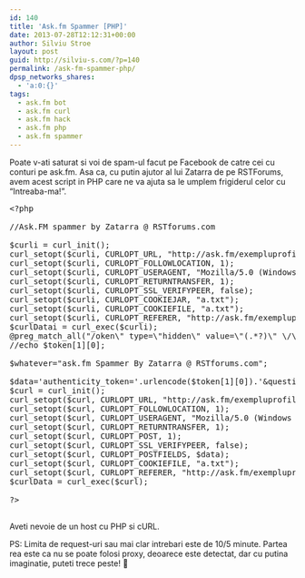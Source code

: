 ```yaml
---
id: 140
title: 'Ask.fm Spammer [PHP]'
date: 2013-07-28T12:12:31+00:00
author: Silviu Stroe
layout: post
guid: http://silviu-s.com/?p=140
permalink: /ask-fm-spammer-php/
dpsp_networks_shares:
  - 'a:0:{}'
tags:
  - ask.fm bot
  - ask.fm curl
  - ask.fm hack
  - ask.fm php
  - ask.fm spammer
---
```

Poate v-ati saturat si voi de spam-ul facut pe Facebook de catre cei cu conturi pe ask.fm. Asa ca, cu putin ajutor al lui Zatarra de pe RSTForums, avem acest script in PHP care ne va ajuta sa le umplem frigiderul celor cu &#8220;Intreaba-ma!&#8221;.

<pre class="brush: php; title: ; notranslate" title="">&lt;?php

//Ask.FM spammer by Zatarra @ RSTforums.com

$curli = curl_init();
curl_setopt($curli, CURLOPT_URL, "http://ask.fm/exempluprofil");
curl_setopt($curli, CURLOPT_FOLLOWLOCATION, 1);
curl_setopt($curli, CURLOPT_USERAGENT, "Mozilla/5.0 (Windows NT 6.1; WOW64; rv:19.0) Gecko/20100101 Firefox/19.0");
curl_setopt($curli, CURLOPT_RETURNTRANSFER, 1);
curl_setopt($curli, CURLOPT_SSL_VERIFYPEER, false);
curl_setopt($curli, CURLOPT_COOKIEJAR, "a.txt");
curl_setopt($curli, CURLOPT_COOKIEFILE, "a.txt");
curl_setopt($curli, CURLOPT_REFERER, "http://ask.fm/exempluprofil");
$curlDatai = curl_exec($curli);
@preg_match_all("/oken\" type=\"hidden\" value=\"(.*?)\" \/\&gt;/",$curlDatai,$token);
//echo $token[1][0];

$whatever="ask.fm Spammer By Zatarra @ RSTforums.com";

$data='authenticity_token='.urlencode($token[1][0]).'&question%5Bquestion_text%5D='.$whatever.'&authenticity_token='.urlencode($token[1][0]);
$curl = curl_init();
curl_setopt($curl, CURLOPT_URL, "http://ask.fm/exempluprofil/questions/create");
curl_setopt($curl, CURLOPT_FOLLOWLOCATION, 1);
curl_setopt($curl, CURLOPT_USERAGENT, "Mozilla/5.0 (Windows NT 6.1; WOW64; rv:19.0) Gecko/20100101 Firefox/19.0");
curl_setopt($curl, CURLOPT_RETURNTRANSFER, 1);
curl_setopt($curl, CURLOPT_POST, 1);
curl_setopt($curl, CURLOPT_SSL_VERIFYPEER, false);
curl_setopt($curl, CURLOPT_POSTFIELDS, $data);
curl_setopt($curl, CURLOPT_COOKIEFILE, "a.txt");
curl_setopt($curl, CURLOPT_REFERER, "http://ask.fm/exempluprofil");
$curlData = curl_exec($curl);

?&gt;

</pre>

Aveti nevoie de un host cu PHP si cURL.

PS: Limita de request-uri sau mai clar intrebari este de 10/5 minute. Partea rea este ca nu se poate folosi proxy, deoarece este detectat, dar cu putina imaginatie, puteti trece peste! 🙂